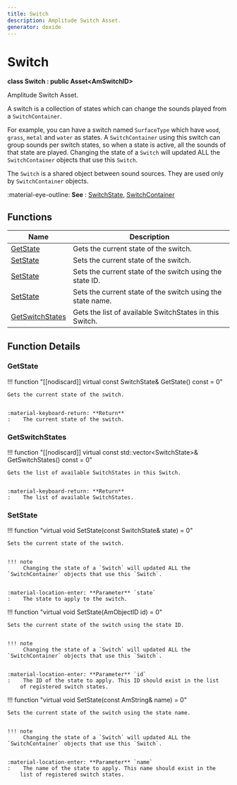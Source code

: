```yaml
---
title: Switch
description: Amplitude Switch Asset.
generator: doxide
---
```



# Switch

**class  Switch : public Asset&lt;AmSwitchID&gt;**


Amplitude Switch Asset.

A switch is a collection of states which can change the sounds played from a `SwitchContainer`.

For example, you can have a switch named `SurfaceType` which have `wood`, `grass`, `metal` and `water` as states. A
`SwitchContainer` using this switch can group sounds per switch states, so when a state is active, all the sounds of
that state are played. Changing the state of a `Switch` will updated ALL the `SwitchContainer` objects that use this `Switch`.

The `Switch` is a shared object between sound sources. They are used only by `SwitchContainer` objects.


:material-eye-outline: **See**
:    [SwitchState](../../engine/SwitchState/index.md), [SwitchContainer](../../assets/SwitchContainer/index.md)


    


## Functions

| Name | Description |
| ---- | ----------- |
| [GetState](#GetState) | Gets the current state of the switch. |
| [SetState](#SetState) | Sets the current state of the switch. |
| [SetState](#SetState) | Sets the current state of the switch using the state ID. |
| [SetState](#SetState) | Sets the current state of the switch using the state name. |
| [GetSwitchStates](#GetSwitchStates) | Gets the list of available SwitchStates in this Switch. |

## Function Details

### GetState<a name="GetState"></a>
!!! function "[[nodiscard]] virtual const SwitchState&amp; GetState() const = 0"

    
    Gets the current state of the switch.
    
    
    :material-keyboard-return: **Return**
    :    The current state of the switch.
            
    

### GetSwitchStates<a name="GetSwitchStates"></a>
!!! function "[[nodiscard]] virtual const std::vector&lt;SwitchState&gt;&amp; GetSwitchStates() const = 0"

    
    Gets the list of available SwitchStates in this Switch.
    
    
    :material-keyboard-return: **Return**
    :    The list of available SwitchStates.
            
    

### SetState<a name="SetState"></a>
!!! function "virtual void SetState(const SwitchState&amp; state) = 0"

    
    Sets the current state of the switch.
    
    
    !!! note
         Changing the state of a `Switch` will updated ALL the `SwitchContainer` objects that use this `Switch`.
    
    
    :material-location-enter: **Parameter** `state`
    :    The state to apply to the switch.
                
    

!!! function "virtual void SetState(AmObjectID id) = 0"

    
    Sets the current state of the switch using the state ID.
    
    
    !!! note
         Changing the state of a `Switch` will updated ALL the `SwitchContainer` objects that use this `Switch`.
    
    
    :material-location-enter: **Parameter** `id`
    :    The ID of the state to apply. This ID should exist in the list
        of registered switch states.
                
    

!!! function "virtual void SetState(const AmString&amp; name) = 0"

    
    Sets the current state of the switch using the state name.
    
    
    !!! note
         Changing the state of a `Switch` will updated ALL the `SwitchContainer` objects that use this `Switch`.
    
    
    :material-location-enter: **Parameter** `name`
    :    The name of the state to apply. This name should exist in the
        list of registered switch states.
                
    

